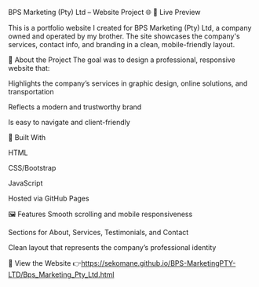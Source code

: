 BPS Marketing (Pty) Ltd – Website Project 🌐
🔗 Live Preview

This is a portfolio website I created for BPS Marketing (Pty) Ltd, a company owned and operated by my brother. The site showcases the company's services, contact info, and branding in a clean, mobile-friendly layout.

📄 About the Project
The goal was to design a professional, responsive website that:

Highlights the company’s services in graphic design, online solutions, and transportation

Reflects a modern and trustworthy brand

Is easy to navigate and client-friendly

🔧 Built With


HTML

CSS/Bootstrap

JavaScript

Hosted via GitHub Pages


🖼️ Features
Smooth scrolling and mobile responsiveness

Sections for About, Services, Testimonials, and Contact

Clean layout that represents the company’s professional identity


🔗 View the Website
👉https://sekomane.github.io/BPS-MarketingPTY-LTD/Bps_Marketing_Pty_Ltd.html
